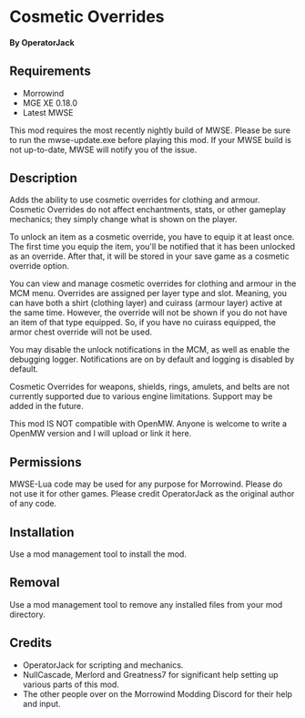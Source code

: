 # Cosmetic Overrides

#### By OperatorJack

## Requirements

- Morrowind
- MGE XE 0.18.0
- Latest MWSE

This mod requires the most recently nightly build of MWSE. Please be sure to run the mwse-update.exe before playing this mod. If your MWSE build is not up-to-date, MWSE will notify you of the issue.

## Description

Adds the ability to use cosmetic overrides for clothing and armour. Cosmetic Overrides do not affect enchantments, stats, or other gameplay mechanics; they simply change what is shown on the player.

To unlock an item as a cosmetic override, you have to equip it at least once. The first time you equip the item, you'll be notified that it has been unlocked as an override. After that, it will be stored in your save game as a cosmetic override option.

You can view and manage cosmetic overrides for clothing and armour in the MCM menu. Overrides are assigned per layer type and slot. Meaning, you can have both a shirt (clothing layer) and cuirass (armour layer) active at the same time. However, the override will not be shown if you do not have an item of that type equipped. So, if you have no cuirass equipped, the armor chest override will not be used.

You may disable the unlock notifications in the MCM, as well as enable the debugging logger. Notifications are on by default and logging is disabled by default.

Cosmetic Overrides for weapons, shields, rings, amulets, and belts are not currently supported due to various engine limitations. Support may be added in the future.

This mod IS NOT compatible with OpenMW. Anyone is welcome to write a OpenMW version and I will upload or link it here.

## Permissions

MWSE-Lua code may be used for any purpose for Morrowind. Please do not use it for other games. Please credit OperatorJack as the original author of any code.

## Installation

Use a mod management tool to install the mod.

## Removal

Use a mod management tool to remove any installed files from your mod directory.

## Credits

- OperatorJack for scripting and mechanics.
- NullCascade, Merlord and Greatness7 for significant help setting up various parts of this mod.
- The other people over on the Morrowind Modding Discord for their help and input.
